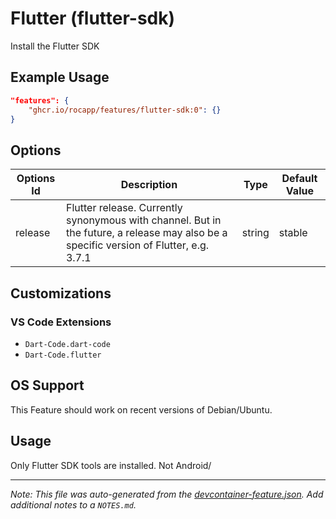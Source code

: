 
# Flutter (flutter-sdk)

Install the Flutter SDK

## Example Usage

```json
"features": {
    "ghcr.io/rocapp/features/flutter-sdk:0": {}
}
```

## Options

| Options Id | Description | Type | Default Value |
|-----|-----|-----|-----|
| release | Flutter release. Currently synonymous with channel. But in the future, a release may also be a specific version of Flutter, e.g. 3.7.1 | string | stable |

## Customizations

### VS Code Extensions

- `Dart-Code.dart-code`
- `Dart-Code.flutter`

## OS Support 
This Feature should work on recent versions of Debian/Ubuntu.

## Usage

Only Flutter SDK tools are installed. Not Android/

<!-- MARKDOWN-AUTO-DOCS:START(CODE:src=./examples/extensions/devcontainer.json) -->
<!-- MARKDOWN-AUTO-DOCS:START -->

---

_Note: This file was auto-generated from the [devcontainer-feature.json](https://github.com/rocapp/features/blob/main/src/flutter-sdk/devcontainer-feature.json).  Add additional notes to a `NOTES.md`._
